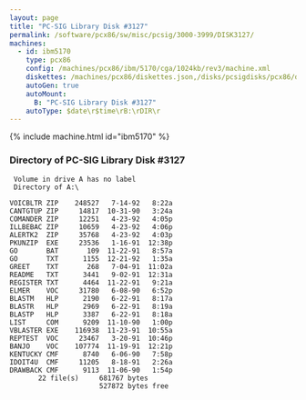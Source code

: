```yaml
---
layout: page
title: "PC-SIG Library Disk #3127"
permalink: /software/pcx86/sw/misc/pcsig/3000-3999/DISK3127/
machines:
  - id: ibm5170
    type: pcx86
    config: /machines/pcx86/ibm/5170/cga/1024kb/rev3/machine.xml
    diskettes: /machines/pcx86/diskettes.json,/disks/pcsigdisks/pcx86/diskettes.json
    autoGen: true
    autoMount:
      B: "PC-SIG Library Disk #3127"
    autoType: $date\r$time\rB:\rDIR\r
---
```


{% include machine.html id="ibm5170" %}

### Directory of PC-SIG Library Disk #3127

     Volume in drive A has no label
     Directory of A:\

    VOICBLTR ZIP    248527   7-14-92   8:22a
    CANTGTUP ZIP     14817  10-31-90   3:24a
    COMANDER ZIP     12251   4-23-92   4:05p
    ILLBEBAC ZIP     10659   4-23-92   4:06p
    ALERTK2  ZIP     35768   4-23-92   4:03p
    PKUNZIP  EXE     23536   1-16-91  12:38p
    GO       BAT       109  11-22-91   8:57a
    GO       TXT      1155  12-21-92   1:35a
    GREET    TXT       268   7-04-91  11:02a
    README   TXT      3441   9-02-91  12:31a
    REGISTER TXT      4464  11-22-91   9:21a
    ELMER    VOC     31780   6-08-90   6:52p
    BLASTM   HLP      2190   6-22-91   8:17a
    BLASTR   HLP      2969   6-22-91   8:19a
    BLASTP   HLP      3387   6-22-91   8:18a
    LIST     COM      9209  11-10-90   1:00p
    VBLASTER EXE    116938  11-23-91  10:55a
    REPTEST  VOC     23467   3-20-91  10:46p
    BANJO    VOC    107774  11-19-91  12:21p
    KENTUCKY CMF      8740   6-06-90   7:58p
    IDOIT4U  CMF     11205   8-18-91   2:26a
    DRAWBACK CMF      9113  11-06-90   1:54p
           22 file(s)     681767 bytes
                          527872 bytes free
